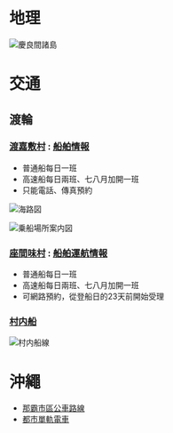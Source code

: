# 地理

![慶良間諸島](http://coolokinawa.com/blog/wp-content/uploads/2016/05/kerama_map.png)

# 交通

## 渡輪

### [渡嘉敷村](http://www.vill.tokashiki.okinawa.jp/) : [船舶情報](http://www.vill.tokashiki.okinawa.jp/ferry/time)
 * 普通船每日一班
 * 高速船每日兩班、七八月加開一班
 * 只能電話、傳真預約

 ![海路図](http://www.vill.tokashiki.okinawa.jp/wp-includes/images/tokasiki/ship/sealine.gif)

 ![乗船場所案内図](http://www.vill.tokashiki.okinawa.jp/wp-includes/images/tokasiki/ship/tomarin.gif)

### [座間味村](https://www.vill.zamami.okinawa.jp/) : [船舶運航情報](http://www.vill.zamami.okinawa.jp/ship/)
 * 普通船每日一班
 * 高速船每日兩班、七八月加開一班
 * 可網路預約，從登船日的23天前開始受理

### [村内船](http://www.vill.zamami.okinawa.jp/info/trans.html)

![村内船線](http://www.vill.tokashiki.okinawa.jp/wp-content/uploads/2012/02/0d40a5e4a645fc6b96e767d64ac0878e.png)

# 沖繩

* [那霸市區公車路線](http://www.tyura-bus.sakura.ne.jp/bus/view/RouteInfo3.php)
* [都市單軌電車](http://www.yui-rail.co.jp/tc/)
